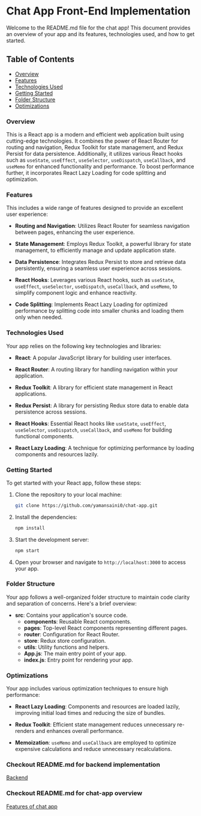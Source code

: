 # Chat App Front-End Implementation

Welcome to the README.md file for the chat app! This document provides an overview of your app and its features, technologies used, and how to get started.

## Table of Contents

- [Overview](#overview)
- [Features](#features)
- [Technologies Used](#technologies-used)
- [Getting Started](#getting-started)
- [Folder Structure](#folder-structure)
- [Optimizations](#optimizations)

### Overview

This is a React app is a modern and efficient web application built using cutting-edge technologies. It combines the power of React Router for routing and navigation, Redux Toolkit for state management, and Redux Persist for data persistence. Additionally, it utilizes various React hooks such as `useState`, `useEffect`, `useSelector`, `useDispatch`, `useCallback`, and `useMemo` for enhanced functionality and performance. To boost performance further, it incorporates React Lazy Loading for code splitting and optimization.

### Features

This includes a wide range of features designed to provide an excellent user experience:

- **Routing and Navigation**: Utilizes React Router for seamless navigation between pages, enhancing the user experience.

- **State Management**: Employs Redux Toolkit, a powerful library for state management, to efficiently manage and update application state.

- **Data Persistence**: Integrates Redux Persist to store and retrieve data persistently, ensuring a seamless user experience across sessions.

- **React Hooks**: Leverages various React hooks, such as `useState`, `useEffect`, `useSelector`, `useDispatch`, `useCallback`, and `useMemo`, to simplify component logic and enhance reactivity.

- **Code Splitting**: Implements React Lazy Loading for optimized performance by splitting code into smaller chunks and loading them only when needed.

### Technologies Used

Your app relies on the following key technologies and libraries:

- **React**: A popular JavaScript library for building user interfaces.

- **React Router**: A routing library for handling navigation within your application.

- **Redux Toolkit**: A library for efficient state management in React applications.

- **Redux Persist**: A library for persisting Redux store data to enable data persistence across sessions.

- **React Hooks**: Essential React hooks like `useState`, `useEffect`, `useSelector`, `useDispatch`, `useCallback`, and `useMemo` for building functional components.

- **React Lazy Loading**: A technique for optimizing performance by loading components and resources lazily.

### Getting Started

To get started with your React app, follow these steps:

1. Clone the repository to your local machine:

   ```bash
   git clone https://github.com/yamansaini0/chat-app.git
   ```

2. Install the dependencies:

   ```bash
   npm install
   ```

3. Start the development server:

   ```bash
   npm start
   ```

4. Open your browser and navigate to `http://localhost:3000` to access your app.

### Folder Structure

Your app follows a well-organized folder structure to maintain code clarity and separation of concerns. Here's a brief overview:

- **src**: Contains your application's source code.
  - **components**: Reusable React components.
  - **pages**: Top-level React components representing different pages.
  - **router**: Configuration for React Router.
  - **store**: Redux store configuration.
  - **utils**: Utility functions and helpers.
  - **App.js**: The main entry point of your app.
  - **index.js**: Entry point for rendering your app.

### Optimizations

Your app includes various optimization techniques to ensure high performance:

- **React Lazy Loading**: Components and resources are loaded lazily, improving initial load times and reducing the size of bundles.

- **Redux Toolkit**: Efficient state management reduces unnecessary re-renders and enhances overall performance.

- **Memoization**: `useMemo` and `useCallback` are employed to optimize expensive calculations and reduce unnecessary recalculations.

### Checkout README.md for backend implementation

[Backend](https://github.com/yamansaini0/chat-app/blob/main/backend/README.md)

### Checkout README.md for chat-app overview

[Features of chat app](https://github.com/yamansaini0/chat-app/blob/main/README.md)
